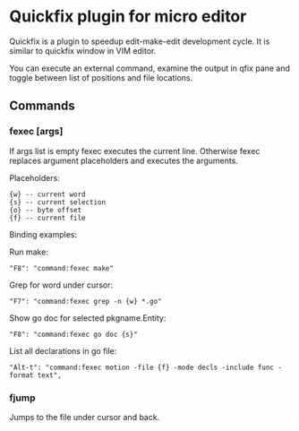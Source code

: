 # Quickfix plugin for micro editor

Quickfix is a plugin to speedup edit-make-edit development cycle.
It is similar to quickfix window in VIM editor.

You can execute an external command, examine the output in qfix pane
and toggle between list of positions and file locations.

## Commands

### fexec [args]

If args list is empty fexec executes the current line.
Otherwise fexec replaces argument placeholders and executes the arguments.

Placeholders:

	{w} -- current word
	{s} -- current selection
	{o} -- byte offset
	{f} -- current file

Binding examples:

Run make:

	"F8": "command:fexec make"

Grep for word under cursor:

	"F7": "command:fexec grep -n {w} *.go"

Show go doc for selected pkgname.Entity:

	"F8": "command:fexec go doc {s}"

List all declarations in go file:

	"Alt-t": "command:fexec motion -file {f} -mode decls -include func -format text",

### fjump

Jumps to the file under cursor and back.
